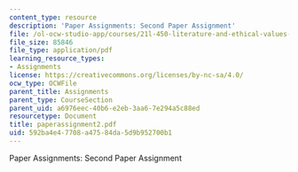```yaml
---
content_type: resource
description: 'Paper Assignments: Second Paper Assignment'
file: /ol-ocw-studio-app/courses/21l-450-literature-and-ethical-values-fall-2002/592ba4e47708a47584da5d9b952700b1_paperassignment2.pdf
file_size: 85846
file_type: application/pdf
learning_resource_types:
- Assignments
license: https://creativecommons.org/licenses/by-nc-sa/4.0/
ocw_type: OCWFile
parent_title: Assignments
parent_type: CourseSection
parent_uid: a6976eec-40b6-e2eb-3aa6-7e294a5c88ed
resourcetype: Document
title: paperassignment2.pdf
uid: 592ba4e4-7708-a475-84da-5d9b952700b1
---
```

Paper Assignments: Second Paper Assignment